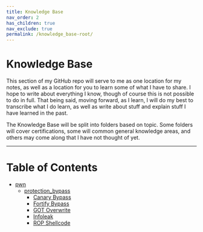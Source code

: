 ```yaml
---
title: Knowledge Base
nav_order: 2
has_children: true
nav_exclude: true
permalink: /knowledge_base-root/
---
```


# Knowledge Base

This section of my GitHub repo will serve to me as one location for my notes, as well as a location for you to learn some of what I have to share. I hope to write about everything I know, though of course this is not possible to do in full. That being said, moving forward, as I learn, I will do my best to transcribe what I do learn, as well as write about stuff and explain stuff I have learned in the past.

The Knowledge Base will be split into folders based on topic. Some folders will cover certifications, some will common general knowledge areas, and others may come along that I have not thought of yet.

---

# Table of Contents
- [pwn](pwn/README.md)
    - [protection_bypass](pwn/protection_bypass/)
        - [Canary Bypass](pwn/protection_bypass/canary_bypass.md)
        - [Fortify Bypass](pwn/protection_bypass/fortify_bypass.md)
        - [GOT Overwrite](pwn/protection_bypass/got_overwrite.md)
        - [Infoleak](pwn/protection_bypass/infoleak.md)
        - [ROP Shellcode](pwn/protection_bypass/rop_shellcode.md)